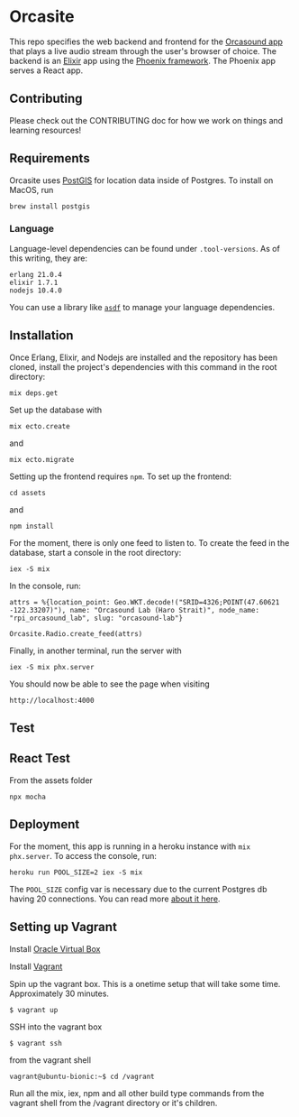 # Orcasite

This repo specifies the web backend and frontend for the [Orcasound app](http://live.orcasound.net) that plays a live audio stream through the user's browser of choice. The backend is an [Elixir](https://elixir-lang.org/) app using the [Phoenix framework](https://phoenixframework.org/). The Phoenix app serves a React app.

## Contributing

Please check out the CONTRIBUTING doc for how we work on things and learning resources!

## Requirements

Orcasite uses [PostGIS](http://postgis.net/) for location data inside of Postgres. To install on MacOS, run

`brew install postgis`

### Language

Language-level dependencies can be found under `.tool-versions`. As of this writing, they are:

```
erlang 21.0.4
elixir 1.7.1
nodejs 10.4.0
```

You can use a library like [`asdf`](https://github.com/asdf-vm/asdf) to manage your language dependencies.

## Installation

Once Erlang, Elixir, and Nodejs are installed and the repository has been cloned, install the project's dependencies with this command in the root directory:

`mix deps.get`

Set up the database with

`mix ecto.create`

and

`mix ecto.migrate`

Setting up the frontend requires `npm`. To set up the frontend:

`cd assets`

and

`npm install`

For the moment, there is only one feed to listen to. To create the feed in the database, start a console in the root directory:

`iex -S mix`

In the console, run:

```
attrs = %{location_point: Geo.WKT.decode!("SRID=4326;POINT(47.60621 -122.33207)"), name: "Orcasound Lab (Haro Strait)", node_name: "rpi_orcasound_lab", slug: "orcasound-lab"}

Orcasite.Radio.create_feed(attrs)
```

Finally, in another terminal, run the server with

`iex -S mix phx.server`

You should now be able to see the page when visiting

`http://localhost:4000`


## Test

## React Test

From the assets folder

`npx mocha`


## Deployment

For the moment, this app is running in a heroku instance with `mix phx.server`. To access the console, run:

`heroku run POOL_SIZE=2 iex -S mix`

The `POOL_SIZE` config var is necessary due to the current Postgres db having 20 connections. You can read more [about it here](https://hexdocs.pm/phoenix/heroku.html#creating-environment-variables-in-heroku).


## Setting up Vagrant

Install [Oracle Virtual Box](https://www.virtualbox.org/wiki/Downloads)

Install [Vagrant](https://www.vagrantup.com/downloads.html)

Spin up the vagrant box. This is a onetime setup that will take some time. Approximately 30 minutes.
```
$ vagrant up
```

SSH into the vagrant box
```
$ vagrant ssh
```

from the vagrant shell

```
vagrant@ubuntu-bionic:~$ cd /vagrant
```

Run all the mix, iex, npm and all other build type commands from the vagrant shell from the /vagrant directory or it's children.

